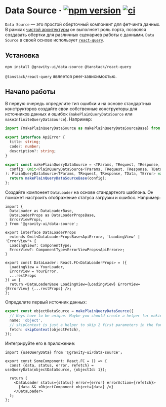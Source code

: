 # Data Source &middot; [![npm version](https://img.shields.io/npm/v/@gravity-ui/data-source?logo=npm&label=version)](https://www.npmjs.com/package/@gravity-ui/data-source) [![ci](https://img.shields.io/github/actions/workflow/status/gravity-ui/data-source/ci.yml?branch=main&label=ci&logo=github)](https://github.com/gravity-ui/data-source/actions/workflows/ci.yml?query=branch:main)

`Data Source` — это простой оберточный компонент для фетчинга данных. В рамках [чистой архитектуры](https://blog.cleancoder.com/uncle-bob/2012/08/13/the-clean-architecture.html) он выполняет роль порта, позволяя создавать обертки для различных сценариев работы с данными. `Data Source` в своей основе использует [`react-query`](https://tanstack.com/query/latest).

## Установка

```bash
npm install @gravity-ui/data-source @tanstack/react-query
```

`@tanstack/react-query` является peer-зависимостью.

## Начало работы

В первую очередь определите тип ошибки и на основе стандартных конструкторов создайте свои собственные конструкторы для источников данных и ошибок (`makePlainQueryDataSource` или `makeInfiniteQueryDataSource`). Например:

```ts
import {makePlainQueryDataSource as makePlainQueryDataSourceBase} from '@gravity-ui/data-source';

export interface ApiError {
  title: string;
  code?: number;
  description?: string;
}

export const makePlainQueryDataSource = <TParams, TRequest, TResponse, TData, TError = ApiError>(
  config: Omit<PlainQueryDataSource<TParams, TRequest, TResponse, TData, TError>, 'type'>,
): PlainQueryDataSource<TParams, TRequest, TResponse, TData, TError> => {
  return makePlainQueryDataSourceBase(config);
};
```

Создайте компонент `DataLoader` на основе стандартного шаблона. Он поможет настроить отображение статуса загрузки и ошибок. Например:

```tsx
import {
  DataLoader as DataLoaderBase,
  DataLoaderProps as DataLoaderPropsBase,
  ErrorViewProps,
} from '@gravity-ui/data-source';

export interface DataLoaderProps
  extends Omit<DataLoaderPropsBase<ApiError>, 'LoadingView' | 'ErrorView'> {
  LoadingView?: ComponentType;
  ErrorView?: ComponentType<ErrorViewProps<ApiError>>;
}

export const DataLoader: React.FC<DataLoaderProps> = ({
  LoadingView = YourLoader,
  ErrorView = YourError,
  ...restProps
}) => {
  return <DataLoaderBase LoadingView={LoadingView} ErrorView={ErrorView} {...restProps} />;
};
```

Определите первый источник данных:

```ts
export const objectDataSource = makePlainQueryDataSource({
  // Keys have to be unique. Maybe you should create a helper for making names of data sources
  name: 'object',
  // skipContext is just a helper to skip 2 first parameters in the function (context and fetchContext)
  fetch: skipContext(objectFetch),
});
```

Интегрируйте его в приложение:

```tsx
import {useQueryData} from '@gravity-ui/data-source';

export const SomeComponent: React.FC = () => {
  const {data, status, error, refetch} = useQueryData(objectDataSource, {objectId: 1});

  return (
    <DataLoader status={status} error={error} errorAction={refetch}>
      {data && <ObjectComponent object={data} />}
    </DataLoader>
  );
};
```
